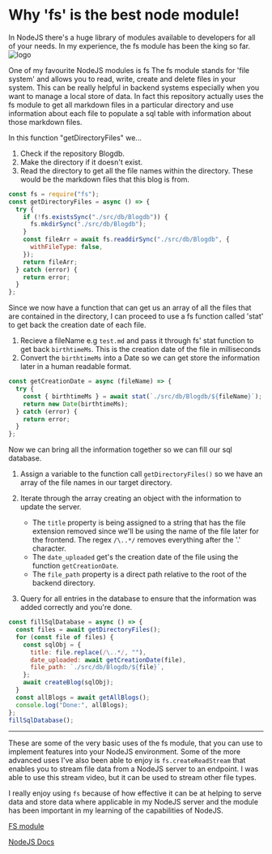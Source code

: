 # Why 'fs' is the best node module!

In NodeJS there's a huge library of modules available to developers for all of your needs. In my experience, the fs module has been the king so far. ![logo](https://upload.wikimedia.org/wikipedia/commons/d/d9/Node.js_logo.svg)

One of my favourite NodeJS modules is fs The fs module stands for 'file system' and allows you to read, write, create and delete files in your system. This can be really helpful in backend systems especially when you want to manage a local store of data. In fact this repository actually uses the fs module to get all markdown files in a particular directory and use information about each file to populate a sql table with information about those markdown files.

In this function "getDirectoryFiles" we...

1. Check if the repository Blogdb.
2. Make the directory if it doesn't exist.
3. Read the directory to get all the file names within the directory. These would be the markdown files that this blog is from.

```javascript
const fs = require("fs");
const getDirectoryFiles = async () => {
  try {
    if (!fs.existsSync("./src/db/Blogdb")) {
      fs.mkdirSync("./src/db/Blogdb");
    }
    const fileArr = await fs.readdirSync("./src/db/Blogdb", {
      withFileType: false,
    });
    return fileArr;
  } catch (error) {
    return error;
  }
};
```

Since we now have a function that can get us an array of all the files that are contained in the directory, I can proceed to use a fs function called 'stat' to get back the creation date of each file.

1. Recieve a fileName e.g `test.md` and pass it through fs' stat function to get back `birthtimeMs`. This is the creation date of the file in milliseconds
2. Convert the `birthtimeMs` into a Date so we can get store the information later in a human readable format.

```javascript
const getCreationDate = async (fileName) => {
  try {
    const { birthtimeMs } = await stat(`./src/db/Blogdb/${fileName}`);
    return new Date(birthtimeMs);
  } catch (error) {
    return error;
  }
};
```

Now we can bring all the information together so we can fill our sql database.

1. Assign a variable to the function call `getDirectoryFiles()` so we have an array of the file names in our target directory.
2. Iterate through the array creating an object with the information to update the server.

   - The `title` property is being assigned to a string that has the file extension removed since we'll be using the name of the file later for the frontend. The regex `/\..*/` removes everything after the '.' character.
   - The `date_uploaded` get's the creation date of the file using the function `getCreationDate`.
   - The `file_path` property is a direct path relative to the root of the backend directory.

3. Query for all entries in the database to ensure that the information was added correctly and you're done.

```javascript
const fillSqlDatabase = async () => {
  const files = await getDirectoryFiles();
  for (const file of files) {
    const sqlObj = {
      title: file.replace(/\..*/, ""),
      date_uploaded: await getCreationDate(file),
      file_path: `./src/db/Blogdb/${file}`,
    };
    await createBlog(sqlObj);
  }
  const allBlogs = await getAllBlogs();
  console.log("Done:", allBlogs);
};
fillSqlDatabase();
```

---

These are some of the very basic uses of the fs module, that you can use to implement features into your NodeJS environment. Some of the more advanced uses I've also been able to enjoy is `fs.createReadStream` that enables you to stream file data from a NodeJS server to an endpoint. I was able to use this stream video, but it can be used to stream other file types.

I really enjoy using `fs` because of how effective it can be at helping to serve data and store data where applicable in my NodeJS server and the module has been important in my learning of the capabilities of NodeJS.

[FS module](https://nodejs.org/api/fs.html)

[NodeJS Docs](https://nodejs.org/docs/latest/api/)
